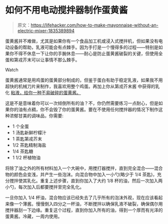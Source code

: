 # 如何不用电动搅拌器制作蛋黄酱

> 原文：<https://lifehacker.com/how-to-make-mayonnaise-without-an-electric-mixer-1835389894>

蛋黄酱并不难做，尤其是如果你有一个食品加工机或浸入式搅拌机，但如果没有电动设备的帮助，乳液可能会有点棘手。因为手打是一个慢得多的过程——特别是如果你不得不休息一下让你的手腕休息——耐心是防止蛋黄酱破裂的关键，但使用全蛋和第戎芥末可以让事情不那么棘手。

Watch

蛋黄酱通常是用鸡蛋的蛋黄部分制成的，但鉴于蛋白有助于稳定乳液，如果我不用超快的机械刀片来制作，我喜欢用整个鸡蛋。再加上你从第戎芥末酱 中获得的乳化 [粘液，给你一种不易破碎的蛋黄酱。](https://skillet.lifehacker.com/how-to-choose-the-right-mustard-for-your-vinaigrette-1832912147)

这是不是意味着你可以一次倾倒所有的油？不，你仍然需要练习一点耐心，但是如果你的油有点稠，你不会毁了你的蛋黄酱。要在不使用任何搅拌器的情况下制作这种浓郁甘美的调味品，你需要:

*   1 个全蛋
*   1 汤匙新鲜柠檬汁
*   1 茶匙第戎芥末
*   1/2 茶匙精制海盐
*   1/4 茶匙糖
*   1 1/2 杯植物油

将除了油之外的所有材料加入一个大碗中，用搅打器搅拌，直到完全混合——混合物的颜色会变浅，并产生一些泡沫。向混合物中加入一小勺(略少于 1/4 茶匙)，充分搅拌使其乳化。重复上述步骤，直到你加入了大约 1/8 杯的油，然后一次加入两小勺，每次加入后都要搅拌至完全乳化。

一旦你加入 1/4 杯油，混合物应该已经失去了几乎所有的泡沫外观，现在应该看起来像一个薄酱。慢慢倒入四分之一杯油，不断搅拌以确保乳液不破裂，确保偶尔用搅拌器刮一下边缘。重复这个过程，直到你加入所有的油，得到一个厚而有光泽的蛋黄酱。冷藏，一周内使用。